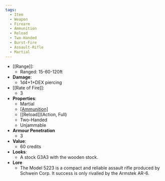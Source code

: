 ```yaml
---
tags:
  - Item
  - Weapon
  - Firearm
  - Ammunition
  - Reload
  - Two-Handed
  - Burst-Fire
  - Assault-Rifle
  - Martial
---
```

* [[Range]]:
	* Ranged: 15-60-120ft
* __Damage__:
	* 1d4+1+DEX piercing
* [[Rate of Fire]]:
	* 3
* __Properties__:
	* Martial
	* [[Ammunition]](24)
	* [[Reload]](Action, Full)
	* Two-Handed
  	* Unjammable
* **Armour Penetration**
  * 3 
* **Value**:
	* 60 credits
* **Looks**:
	* A stock G3A3 with the wooden stock.
* **Lore**
	* The Model 5223 is a compact and reliable assault rifle produced by Schwein Corp. It success is only rivalled by the Armstek AR-6. 
